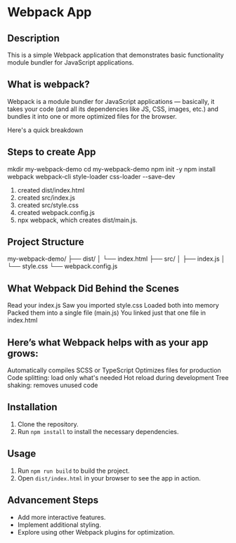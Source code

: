 # Webpack App

## Description
This is a simple Webpack application that demonstrates basic functionality module bundler for JavaScript applications.

## What is webpack?
Webpack is a module bundler for JavaScript applications — basically, it takes your code (and all its dependencies like JS, CSS, images, etc.) and bundles it into one or more optimized files for the browser.

Here's a quick breakdown

## Steps to create App
mkdir my-webpack-demo
cd my-webpack-demo
npm init -y
npm install webpack webpack-cli style-loader css-loader --save-dev

1. created dist/index.html
2. created src/index.js
3. created src/style.css
4. created webpack.config.js
5. npx webpack, which creates dist/main.js.

## Project Structure
my-webpack-demo/
├── dist/
│   └── index.html
├── src/
│   ├── index.js
│   └── style.css
└── webpack.config.js

## What Webpack Did Behind the Scenes
Read your index.js
Saw you imported style.css
Loaded both into memory
Packed them into a single file (main.js)
You linked just that one file in index.html

## Here’s what Webpack helps with as your app grows:
Automatically compiles SCSS or TypeScript
Optimizes files for production
Code splitting: load only what's needed
Hot reload during development
Tree shaking: removes unused code

## Installation
1. Clone the repository.
2. Run `npm install` to install the necessary dependencies.

## Usage
1. Run `npm run build` to build the project.
2. Open `dist/index.html` in your browser to see the app in action.

## Advancement Steps
- Add more interactive features.
- Implement additional styling.
- Explore using other Webpack plugins for optimization.
